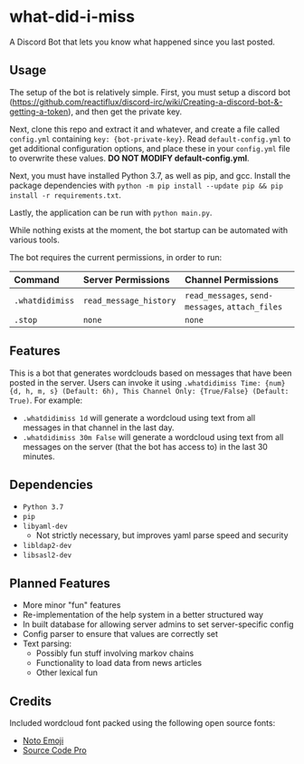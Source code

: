 # what-did-i-miss

A Discord Bot that lets you know what happened since you last posted.

## Usage

The setup of the bot is relatively simple. First, you must setup a discord bot (https://github.com/reactiflux/discord-irc/wiki/Creating-a-discord-bot-&-getting-a-token), and then get the private key.

Next, clone this repo and extract it and whatever, and create a file called `config.yml` containing `key: {bot-private-key}`. Read `default-config.yml` to get additional configuration options, and place these in your `config.yml` file to overwrite these values. **DO NOT MODIFY default-config.yml**.

Next, you must have installed Python 3.7, as well as pip, and gcc. Install the package dependencies with `python -m pip install --update pip && pip install -r requirements.txt`.

Lastly, the application can be run with `python main.py`.

While nothing exists at the moment, the bot startup can be automated with various tools.

The bot requires the current permissions, in order to run:

| Command         | Server Permissions     | Channel Permissions                              |
| :-------------- | :--------------------- | :----------------------------------------------- |
| `.whatdidimiss` | `read_message_history` | `read_messages`, `send-messages`, `attach_files` |
| `.stop`         | `none`                 | `none`                                           |


## Features

This is a bot that generates wordclouds based on messages that have been posted in the server. Users can invoke it using `.whatdidimiss Time: {num}{d, h, m, s} (Default: 6h), This Channel Only: {True/False} (Default: True)`. For example:

- `.whatdidimiss 1d` will generate a wordcloud using text from all messages in that channel in the last day.
- `.whatdidimiss 30m False` will generate a wordcloud using text from all messages on the server (that the bot has access to) in the last 30 minutes.

## Dependencies

- `Python 3.7`
- `pip`
- `libyaml-dev`
    - Not strictly necessary, but improves yaml parse speed and security
- `libldap2-dev`
- `libsasl2-dev`

## Planned Features

- More minor "fun" features
- Re-implementation of the help system in a better structured way
- In built database for allowing server admins to set server-specific config
- Config parser to ensure that values are correctly set
- Text parsing:
    - Possibly fun stuff involving markov chains
    - Functionality to load data from news articles
    - Other lexical fun

## Credits

Included wordcloud font packed using the following open source fonts:

- [Noto Emoji](https://www.google.com/get/noto/)
- [Source Code Pro](https://github.com/adobe-fonts/source-code-pro)

